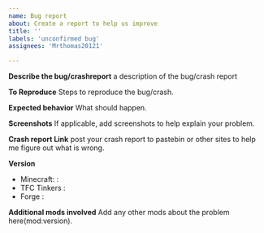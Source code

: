 ```yaml
---
name: Bug report
about: Create a report to help us improve
title: ''
labels: 'unconfirmed bug'
assignees: 'Mrthomas20121'

---
```


**Describe the bug/crashreport**
a description of the bug/crash report

**To Reproduce**
Steps to reproduce the bug/crash.


**Expected behavior**
What should happen.

**Screenshots**
If applicable, add screenshots to help explain your problem.

**Crash report Link**
post your crash report to pastebin or other sites to help me figure out what is wrong.

**Version**
 - Minecraft: :
 - TFC Tinkers :
 - Forge :

**Additional mods involved**
Add any other mods about the problem here(mod:version).
